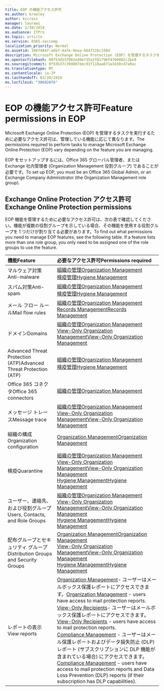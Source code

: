 ```yaml
---
title: EOP の機能アクセス許可
ms.author: krowley
author: kccross
manager: laurawi
ms.date: 1/30/2018
ms.audience: ITPro
ms.topic: article
ms.service: O365-seccomp
localization_priority: Normal
ms.assetid: 34674847-a6b7-4a7e-9eaa-b64f22bc150d
description: Microsoft Exchange Online Protection (EOP) を管理するタスクを実行するために必要なアクセス許可は、管理している機能に応じて異なります。
ms.openlocfilehash: 08753d537982e49e735a1f81796f4709882c2be9
ms.sourcegitcommit: 0f93b37c39d807dec91f118aa671a3430c47a9ac
ms.translationtype: MT
ms.contentlocale: ja-JP
ms.lasthandoff: 03/20/2019
ms.locfileid: "30692076"
---
```

# <a name="feature-permissions-in-eop"></a><span data-ttu-id="635fa-103">EOP の機能アクセス許可</span><span class="sxs-lookup"><span data-stu-id="635fa-103">Feature permissions in EOP</span></span>

<span data-ttu-id="635fa-104">Microsoft Exchange Online Protection (EOP) を管理するタスクを実行するために必要なアクセス許可は、管理している機能に応じて異なります。</span><span class="sxs-lookup"><span data-stu-id="635fa-104">The permissions required to perform tasks to manage Microsoft Exchange Online Protection (EOP) vary depending on the feature you are managing.</span></span> 
  
<span data-ttu-id="635fa-105">EOP をセットアップするには、Office 365 グローバル管理者、または Exchange 社内管理者 (Organization Management 役割グループ) であることが必要です。</span><span class="sxs-lookup"><span data-stu-id="635fa-105">To set up EOP, you must be an Office 365 Global Admin, or an Exchange Company Administrator (the Organization Management role group).</span></span>
  
## <a name="exchange-online-protection-permissions"></a><span data-ttu-id="635fa-106">Exchange Online Protection アクセス許可</span><span class="sxs-lookup"><span data-stu-id="635fa-106">Exchange Online Protection permissions</span></span>

<span data-ttu-id="635fa-p101">EOP 機能を管理するために必要なアクセス許可は、次の表で確認してください。機能が複数の役割グループを示している場合、その機能を使用する役割グループを 1 つだけが割り当てる必要があります。</span><span class="sxs-lookup"><span data-stu-id="635fa-p101">To find out what permissions you need to manage EOP features, see the following table. If a feature lists more than one role group, you only need to be assigned one of the role groups to use the feature.</span></span>
  
|<span data-ttu-id="635fa-109">**機能**</span><span class="sxs-lookup"><span data-stu-id="635fa-109">**Feature**</span></span>|<span data-ttu-id="635fa-110">**必要なアクセス許可**</span><span class="sxs-lookup"><span data-stu-id="635fa-110">**Permissions required**</span></span>|
|:-----|:-----|
|<span data-ttu-id="635fa-111">マルウェア対策</span><span class="sxs-lookup"><span data-stu-id="635fa-111">Anti-malware</span></span>  <br/> |[<span data-ttu-id="635fa-112">組織の管理</span><span class="sxs-lookup"><span data-stu-id="635fa-112">Organization Management</span></span>](http://technet.microsoft.com/library/0bfd21c1-86ac-4369-86b7-aeba386741c8.aspx) <br/> [<span data-ttu-id="635fa-113">検疫管理</span><span class="sxs-lookup"><span data-stu-id="635fa-113">Hygiene Management</span></span>](http://technet.microsoft.com/library/fc0a9ec2-9c3d-42f6-8442-8603fb29d464.aspx) <br/> |
|<span data-ttu-id="635fa-114">スパム対策</span><span class="sxs-lookup"><span data-stu-id="635fa-114">Anti-spam</span></span>  <br/> |[<span data-ttu-id="635fa-115">組織の管理</span><span class="sxs-lookup"><span data-stu-id="635fa-115">Organization Management</span></span>](http://technet.microsoft.com/library/0bfd21c1-86ac-4369-86b7-aeba386741c8.aspx) <br/> [<span data-ttu-id="635fa-116">検疫管理</span><span class="sxs-lookup"><span data-stu-id="635fa-116">Hygiene Management</span></span>](http://technet.microsoft.com/library/fc0a9ec2-9c3d-42f6-8442-8603fb29d464.aspx) <br/> |
|<span data-ttu-id="635fa-117">メール フロー ルール</span><span class="sxs-lookup"><span data-stu-id="635fa-117">Mail flow rules</span></span>  <br/> |[<span data-ttu-id="635fa-118">組織の管理</span><span class="sxs-lookup"><span data-stu-id="635fa-118">Organization Management</span></span>](http://technet.microsoft.com/library/0bfd21c1-86ac-4369-86b7-aeba386741c8.aspx) <br/> [<span data-ttu-id="635fa-119">Records Management</span><span class="sxs-lookup"><span data-stu-id="635fa-119">Records Management</span></span>](http://technet.microsoft.com/library/0e0c95ce-6109-4591-b86d-c6cfd44d21f5.aspx) <br/> |
|<span data-ttu-id="635fa-120">ドメイン</span><span class="sxs-lookup"><span data-stu-id="635fa-120">Domains</span></span>  <br/> |[<span data-ttu-id="635fa-121">組織の管理</span><span class="sxs-lookup"><span data-stu-id="635fa-121">Organization Management</span></span>](http://technet.microsoft.com/library/0bfd21c1-86ac-4369-86b7-aeba386741c8.aspx) <br/> [<span data-ttu-id="635fa-122">View-Only Organization Management</span><span class="sxs-lookup"><span data-stu-id="635fa-122">View-Only Organization Management</span></span>](http://technet.microsoft.com/library/c514c6d0-0157-4c52-9ec6-441d9a30f3df.aspx) <br/> |
|<span data-ttu-id="635fa-123">Advanced Threat Protection (ATP)</span><span class="sxs-lookup"><span data-stu-id="635fa-123">Advanced Threat Protection (ATP)</span></span>  <br/> |[<span data-ttu-id="635fa-124">組織の管理</span><span class="sxs-lookup"><span data-stu-id="635fa-124">Organization Management</span></span>](http://technet.microsoft.com/library/0bfd21c1-86ac-4369-86b7-aeba386741c8.aspx) <br/> [<span data-ttu-id="635fa-125">検疫管理</span><span class="sxs-lookup"><span data-stu-id="635fa-125">Hygiene Management</span></span>](http://technet.microsoft.com/library/fc0a9ec2-9c3d-42f6-8442-8603fb29d464.aspx) <br/> |
|<span data-ttu-id="635fa-126">Office 365 コネクタ</span><span class="sxs-lookup"><span data-stu-id="635fa-126">Office 365 connectors</span></span>  <br/> |[<span data-ttu-id="635fa-127">組織の管理</span><span class="sxs-lookup"><span data-stu-id="635fa-127">Organization Management</span></span>](http://technet.microsoft.com/library/0bfd21c1-86ac-4369-86b7-aeba386741c8.aspx) <br/> |
|<span data-ttu-id="635fa-128">メッセージ トレース</span><span class="sxs-lookup"><span data-stu-id="635fa-128">Message trace</span></span>  <br/> |[<span data-ttu-id="635fa-129">組織の管理</span><span class="sxs-lookup"><span data-stu-id="635fa-129">Organization Management</span></span>](http://technet.microsoft.com/library/0bfd21c1-86ac-4369-86b7-aeba386741c8.aspx) <br/> [<span data-ttu-id="635fa-130">View-Only Organization Management</span><span class="sxs-lookup"><span data-stu-id="635fa-130">View-Only Organization Management</span></span>](http://technet.microsoft.com/library/c514c6d0-0157-4c52-9ec6-441d9a30f3df.aspx) <br/> |
|<span data-ttu-id="635fa-131">組織の構成</span><span class="sxs-lookup"><span data-stu-id="635fa-131">Organization configuration</span></span>  <br/> |[<span data-ttu-id="635fa-132">Organization Management</span><span class="sxs-lookup"><span data-stu-id="635fa-132">Organization Management</span></span>](http://technet.microsoft.com/library/0bfd21c1-86ac-4369-86b7-aeba386741c8.aspx) <br/> |
|<span data-ttu-id="635fa-133">検疫</span><span class="sxs-lookup"><span data-stu-id="635fa-133">Quarantine</span></span>  <br/> |[<span data-ttu-id="635fa-134">組織の管理</span><span class="sxs-lookup"><span data-stu-id="635fa-134">Organization Management</span></span>](http://technet.microsoft.com/library/0bfd21c1-86ac-4369-86b7-aeba386741c8.aspx) <br/> [<span data-ttu-id="635fa-135">View-Only Organization Management</span><span class="sxs-lookup"><span data-stu-id="635fa-135">View-Only Organization Management</span></span>](http://technet.microsoft.com/library/c514c6d0-0157-4c52-9ec6-441d9a30f3df.aspx) <br/> [<span data-ttu-id="635fa-136">Hygiene Management</span><span class="sxs-lookup"><span data-stu-id="635fa-136">Hygiene Management</span></span>](http://technet.microsoft.com/library/fc0a9ec2-9c3d-42f6-8442-8603fb29d464.aspx) <br/> |
|<span data-ttu-id="635fa-137">ユーザー、連絡先、および役割グループ</span><span class="sxs-lookup"><span data-stu-id="635fa-137">Users, Contacts, and Role Groups</span></span>  <br/> |[<span data-ttu-id="635fa-138">組織の管理</span><span class="sxs-lookup"><span data-stu-id="635fa-138">Organization Management</span></span>](http://technet.microsoft.com/library/0bfd21c1-86ac-4369-86b7-aeba386741c8.aspx) <br/> [<span data-ttu-id="635fa-139">View-Only Organization Management</span><span class="sxs-lookup"><span data-stu-id="635fa-139">View-Only Organization Management</span></span>](http://technet.microsoft.com/library/c514c6d0-0157-4c52-9ec6-441d9a30f3df.aspx) <br/> [<span data-ttu-id="635fa-140">Hygiene Management</span><span class="sxs-lookup"><span data-stu-id="635fa-140">Hygiene Management</span></span>](http://technet.microsoft.com/library/fc0a9ec2-9c3d-42f6-8442-8603fb29d464.aspx) <br/> |
|<span data-ttu-id="635fa-141">配布グループとセキュリティ グループ</span><span class="sxs-lookup"><span data-stu-id="635fa-141">Distribution Groups and Security Groups</span></span>  <br/> |[<span data-ttu-id="635fa-142">Organization Management</span><span class="sxs-lookup"><span data-stu-id="635fa-142">Organization Management</span></span>](http://technet.microsoft.com/library/0bfd21c1-86ac-4369-86b7-aeba386741c8.aspx) <br/> [<span data-ttu-id="635fa-143">View-Only Organization Management</span><span class="sxs-lookup"><span data-stu-id="635fa-143">View-Only Organization Management</span></span>](http://technet.microsoft.com/library/c514c6d0-0157-4c52-9ec6-441d9a30f3df.aspx) <br/> [<span data-ttu-id="635fa-144">Hygiene Management</span><span class="sxs-lookup"><span data-stu-id="635fa-144">Hygiene Management</span></span>](http://technet.microsoft.com/library/fc0a9ec2-9c3d-42f6-8442-8603fb29d464.aspx) <br/> |
|<span data-ttu-id="635fa-145">レポートの表示</span><span class="sxs-lookup"><span data-stu-id="635fa-145">View reports</span></span>  <br/> |<span data-ttu-id="635fa-146">[Organization Management](http://technet.microsoft.com/library/0bfd21c1-86ac-4369-86b7-aeba386741c8.aspx)- ユーザーはメールボックス保護レポートにアクセスできます。</span><span class="sxs-lookup"><span data-stu-id="635fa-146">[Organization Management](http://technet.microsoft.com/library/0bfd21c1-86ac-4369-86b7-aeba386741c8.aspx) - users have access to mail protection reports.</span></span>  <br/> <span data-ttu-id="635fa-147">[View-Only Recipients](http://technet.microsoft.com/library/37e66b92-81d3-412f-b7a9-e1bb8cbeb468.aspx)- ユーザーはメールボックス保護レポートにアクセスできます。</span><span class="sxs-lookup"><span data-stu-id="635fa-147">[View-Only Recipients](http://technet.microsoft.com/library/37e66b92-81d3-412f-b7a9-e1bb8cbeb468.aspx) - users have access to mail protection reports.</span></span>  <br/> <span data-ttu-id="635fa-148">[Compliance Management](http://technet.microsoft.com/library/b91b23a4-e9c7-4bd0-9ee3-ec5cb498da15.aspx) - ユーザーはメール保護レポートおよびデータ損失防止 (DLP) レポート (サブスクリプションに DLP 機能が含まれている場合) にアクセスできます。</span><span class="sxs-lookup"><span data-stu-id="635fa-148">[Compliance Management](http://technet.microsoft.com/library/b91b23a4-e9c7-4bd0-9ee3-ec5cb498da15.aspx) - users have access to mail protection reports and Data Loss Prevention (DLP) reports (if their subscription has DLP capabilities).</span></span>  <br/> |
   

